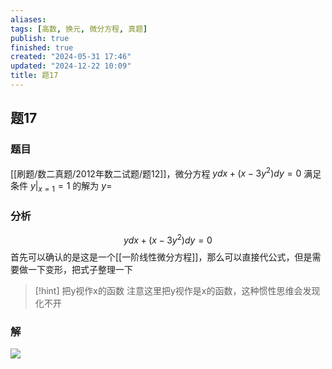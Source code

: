 ```yaml
---
aliases: 
tags: [高数, 换元, 微分方程, 真题]
publish: true
finished: true
created: "2024-05-31 17:46"
updated: "2024-12-22 10:09"
title: 题17
---
```

## 题17
### 题目
[[刷题/数二真题/2012年数二试题/题12]]，微分方程 $ydx+(x-3y^2)dy=0$ 满足条件 $y|_{x=1}=1$ 的解为 $y=$
### 分析
$$ ydx+(x-3y^2)dy=0$$
首先可以确认的是这是一个[[一阶线性微分方程]]，那么可以直接代公式，但是需要做一下变形，把式子整理一下 
> [!hint] 把y视作x的函数
> 注意这里把y视作是x的函数，这种惯性思维会发现化不开 
### 解
![](https://img.hwenyi.tech/202404220003347.webp)
